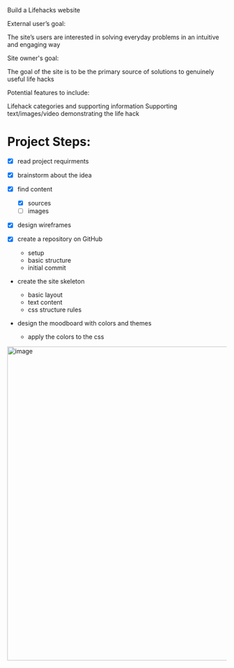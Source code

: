 Build a Lifehacks website

External user’s goal:

The site’s users are interested in solving everyday problems in an intuitive and engaging way

Site owner's goal:

The goal of the site is to be the primary source of solutions to genuinely useful life hacks

Potential features to include:

Lifehack categories and supporting information
Supporting text/images/video demonstrating the life hack

# Project Steps:

- [x] read project requirments 

- [x] brainstorm about the idea

- [x] find content
  - [x] sources
  - [ ] images
  
- [x] design wireframes

- [x] create a repository on GitHub
  - setup
  - basic structure
  - initial commit
 
* create the site skeleton
  - basic layout
  - text content
  - css structure rules
 
* design the moodboard with colors and themes
  - apply the colors to the css


<img width="719" alt="image" src="https://github.com/annagabain/Project_1/blob/main/assets/wireframes/Mom%20Lifehacks%20Wireframes%20All%20formats.png?raw=true">

